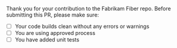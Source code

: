 Thank you for your contribution to the Fabrikam Fiber repo. 
Before submitting this PR, please make sure:

- [ ] Your code builds clean without any errors or warnings
- [ ] You are using approved process
- [ ] You have added unit tests
